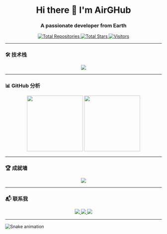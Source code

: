 <h1 align="center">Hi there 👋 I'm AirGHub</h1>
<h3 align="center">A passionate developer from Earth</h3>

<p align="center">
  <a href="https://github.com/AirGHub?tab=repositories">
    <img src="https://img.shields.io/badge/Repositories-25-blue?style=flat-square" alt="Total Repositories">
  </a>
  <a href="https://github.com/AirGHub?tab=stars">
    <img src="https://img.shields.io/github/stars/AirGHub?color=yellow&label=Stars&style=flat-square" alt="Total Stars">
  </a>
  <a href="https://visitor-badge.laobi.icu/badge?page_id=AirGHub.AirGHub">
    <img src="https://visitor-badge.laobi.icu/badge?page_id=AirGHub.AirGHub" alt="Visitors">
  </a>
</p>

---

### 🛠️ 技术栈

<p align="center">
  <img src="https://skillicons.dev/icons?i=js,,cpp,,py,,git,,linux,,redis," />
</p>

---

### 📊 GitHub 分析

<p align="center">
  <img height="180em" src="https://github-readme-stats.vercel.app/api?username=AirGHub&show_icons=true&theme=nightowl&hide_border=true&count_private=true&include_all_commits=true" />
  <img height="180em" src="https://github-readme-stats.vercel.app/api/top-langs/?username=AirGHub&layout=compact&theme=nightowl&hide_border=true&langs_count=6" />
</p>

---

### 🏆 成就墙

<p align="center">
  <img src="https://github-profile-trophy.vercel.app/?username=AirGHub&theme=onedark&row=2&column=4&margin-w=15&margin-h=15" />
</p>

---

### 📬 联系我

<p align="center">
  <a href="mailto:3026710475@qq.com">
    <img src="https://img.shields.io/badge/📧_Email-0078D4?style=flat-square&logo=microsoft-outlook&logoColor=white" />
  </a>
  <a href="https://t.me/yourchannel">
    <img src="https://img.shields.io/badge/💬_Telegram-26A5E4?style=flat-square&logo=telegram&logoColor=white" />
  </a>
  <a href="https://blog.yourdomain.com">
    <img src="https://img.shields.io/badge/✍️_Blog-FF5722?style=flat-square&logo=blogger&logoColor=white" />
  </a>
</p>

---

![Snake animation](https://github.com/AirGHub/AirGHub/blob/output/github-contribution-grid-snake.svg)
